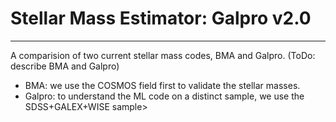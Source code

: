 # Stellar Mass Estimator: Galpro v2.0
________________
A comparision of two current stellar mass codes, BMA and Galpro. (ToDo: describe BMA and Galpro) <br>

<ul>
<li> BMA: we use the COSMOS field first to validate the stellar masses. 
<li> Galpro: to understand the ML code on a distinct sample, we use the SDSS+GALEX+WISE sample>
</ul>
